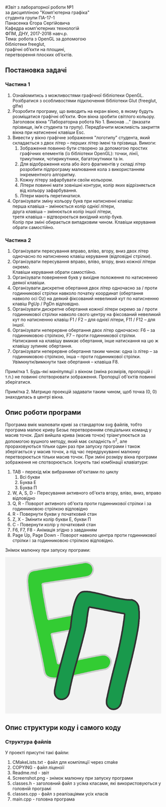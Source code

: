 #Звіт з лабораторної роботи №1<br/>за дисципліною "Комп'ютерна графіка"<br/>студента групи ПА-17-1<br/>Панасенка Єгора Сергійовича<br/>Кафедра комп'ютерних технологій<br/>ФПМ, ДНУ, 2017-2018 навч.р.<br/>Тема: робота з OpenGL за допомогою<br/>бібліотеки freeglut,<br/>графічні об’єкти на площині,<br/>перетворення плоских об’єктів.

## Постановка задачі

### Частина 1

1. Ознайомитись з можливостями графічної бібліотеки OpenGL. Розібратися з особливостями підключення бібліотеки Glut (freeglut, glfw)
2. Розробити програму, що виводить на екран вікно, в якому будуть розміщатися графічні об’єкти. Фон вікна зробити світлого кольору. Заголовок вікна "Лабораторна робота No 1. Виконав ..." (вказати прізвище, ім’я студента та групу).
Передбачити можливість закриття вікна при натисненні клавіши Esc.
3. Вивести у вікно графічне зображення "логотипу" студента, який складається з двох літер – перших літер імені та прізвища. Вимоги:
    1. Зображення повинно бути створено за допомогою простих графічних елементів (із бібліотеки OpenGL): точки, лінії, трикутники, чотирикутники, багатокутники та ін.
    2. Для відображення кола або його фрагментів у складі літер розробити підпрограму малювання кола з використанням інкрементного алгоритму.
    3. Кожну літеру зафарбувати своїм кольором.
    4. Літери повинні мати зовнішні контури, колір яких відрізняється від
кольору зафарбування.
    5. Літери мають перетинатися.
4. Організувати зміну кольору букв при натисненні клавіш:  
    перша клавіша – змінюється колір однієї літери,  
    друга клавіша – змінюється колір іншої літери,  
    третя клавіша – відтворюється вихідний колір букв.  
    Колір при зміні обирається випадковим чином. Клавіши керування обрати самостійно.

### Частина 2

1. Організувати пересування вправо, вліво, вгору, вниз двох літер одночасно по натисненню клавіш керування (відповідні стрілки).
2. Організувати пересування вправо, вліво, вгору, вниз кожної літери окремо.  
    Клавіши керування обрати самостійно.
3. Організувати повернення букв у вихідне положення по натисненню деякої клавіши.
4. Організувати дискретне обертання двох літер одночасно за / проти годинникової стрілки навколо початку координат (обертання навколо осі Oz) на деякий фіксований невеликий кут по натисненню клавіш PgUp / PgDn відповідно.
5. Організувати дискретне обертання кожної літери окремо за / проти годинникової стрілки навколо свого центру на фіксований невеликий кут по натисненню клавіш F1 / F2 – для однієї літери, F11 / F12 – для іншої.
6. Організувати неперервне обертання двох літер одночасно: F6 – за годинниковою стрілкою, F7 – проти годинникової стрілки. Натискання на клавішу вмикає обертання, інше натискання на цю ж клавішу зупиняє
обертання.
7. Організувати неперервне обертання таким чином: одна із літер – за годинниковою стрілкою, інша – проти годинникової стрілки. Увімкнути/вимкнути таке обертання – клавіша F8.

Примітка 1. Будь-які маніпуляції з вікном (зміна розмірів, пропорцій і т.п.) не повинні спотворювати зображення. Пропорції об'єктів повинні зберігатися.

Примітка 2. Матрицю проекцій задавати таким чином, щоб точка (0, 0) знаходилась в центрі вікна.

## Опис роботи програми

Програма вміє малювати криві за стандартом svg файлів, тобто програма малює криву Безьє перетворенням спеціальних команд у масив точок. Далі вийшла крива (масив точок) тріангулюється за допомогою вушного методу, який має складність n<sup>2</sup>, але прораховуються тільки один раз при запуску програми і також зберігається у масив точок, а під час передрукуванні малюнку перетворюється тільки масив точок.
При зміні розміру вікна програми зображення не спотворюється.
Існують такі комбінації клавіатури:

1. TAB - перехід між вибраними об'єктами по циклу
    1. Всі букви
    2. Буква Е
    3. Буква П
2. W, A, S, D - Пересування активного об'єкта вгору, вліво, вниз, вправо відповідно
3. Q, R - Поворот активного об'єкта проти годинникової стрілки і за годинниковою стрілкою відповідно
4. R - Повернути букви у початковий стан
5. Z, X - Змінити колір букви Е, букви П
6. C - Повернути колір у початковий стан
7. F6, F7, F8 - Анімація згідно з завданням
8. Page Up, Page Down - Поворот навколо центра проти годинникової стрілки і за годинниковою стрілкою відповідно.

Знімок малюнку при запуску програми:

![Пример](Screenshot.png)

## Опис структури коду і самого коду

### Структура файлів

У проекті присутні такі файли:

1. CMakeLists.txt - файл для компіляції через cmake
2. COPYING - файл ліцензії
3. Readme.md - звіт
4. Screenshot.png - знімок малюнку при запуску програми
5. classes.h   - заголовний файл з усіма класами, які використовуються у головній програмі
6. classes.cpp - файл з реалізаціями усіх класів
7. main.cpp - головна програма

